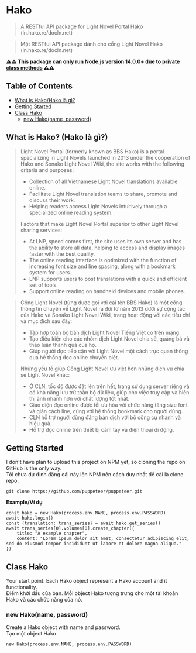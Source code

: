 # Hako

> A RESTful API package for Light Novel Portal Hako (ln.hako.re/docln.net)

> Một RESTful API package dành cho cổng Light Novel Hako (ln.hako.re/docln.net)

**⚠️⚠️ This package can only run Node.js version 14.0.0+ due to [private class methods](https://developer.mozilla.org/en-US/docs/Web/JavaScript/Reference/Classes/Private_class_fields) ⚠️⚠️**

## Table of Contents  
* [What is Hako/Hako là gì?](#hako-introduction) <br/>
* [Getting Started](#start) <br/>
* [Class Hako](#hako-class) <br/>
  * [new Hako(name, password)](#new-hako) <br/>


## What is Hako? (Hako là gì?)
<a name="hako-introduction"></a>
> Light Novel Portal (formerly known as BBS Hako) is a portal specializing in Light Novels launched in 2013 under the cooperation of Hako and Sonako Light Novel Wiki, the site works with the following criteria and purposes:
> * Collection of all Vietnamese Light Novel translations available online.
> * Facilitate Light Novel translation teams to share, promote and discuss their work.
> * Helping readers access Light Novels intuitively through a specialized online reading system.
>
> Factors that make Light Novel Portal superior to other Light Novel sharing services:
> * At LNP, speed comes first, the site uses its own server and has the ability to store all data, helping to access and display images faster with the best quality.
> * The online reading interface is optimized with the function of increasing font size and line spacing, along with a bookmark system for users.
> * LNP supports users to post translations with a quick and efficient set of tools.
> * Support online reading on handheld devices and mobile phones.

> Cổng Light Novel (từng được gọi với cái tên BBS Hako) là một cổng thông tin chuyên về Light Novel ra đời từ năm 2013 dưới sự cộng tác của Hako và Sonako Light Novel Wiki, trang hoạt động với các tiêu chí và mục đích sau đây:
> * Tập hợp toàn bộ bản dịch Light Novel Tiếng Việt có trên mạng.
> * Tạo điều kiện cho các nhóm dịch Light Novel chia sẻ, quảng bá và thảo luận thành quả của họ.
> * Giúp người đọc tiếp cận với Light Novel một cách trực quan thông qua hệ thống đọc online chuyên biệt.
>
> Những yếu tố giúp Cổng Light Novel ưu việt hơn những dịch vụ chia sẻ Light Novel khác:
> * Ở CLN, tốc độ được đặt lên trên hết, trang sử dụng server riêng và có khả năng lưu trữ toàn bộ dữ liệu, giúp cho việc truy cập và hiển thị ảnh nhanh hơn với chất lượng tốt nhất.
> * Giao diện đọc online được tối ưu hóa với chức năng tăng size font và giãn cách line, cùng với hệ thống bookmark cho người dùng.
> * CLN hỗ trợ người dùng đăng bản dịch với bộ công cụ nhanh và hiệu quả.
> * Hỗ trợ đọc online trên thiết bị cầm tay và điện thoại di động.

## Getting Started
<a name="start"></a>
I don't have plan to upload this project on NPM yet, so cloning the repo on GitHub is the only way. <br/>
Tôi chưa dự định đăng cái này lên NPM nên cách duy nhất để cài là clone repo.
```
git clone https://github.com/puppeteer/puppeteer.git
```

**Example/Ví dụ**
```
const hako = new Hako(process.env.NAME, process.env.PASSWORD)
await hako.login()
const {translation: trans_series} = await hako.get_series()
await trans_series[0].volumes[0].create_chapter({
    title: "A example chapter",
    content: "Lorem ipsum dolor sit amet, consectetur adipiscing elit, sed do eiusmod tempor incididunt ut labore et dolore magna aliqua."
})
```

## Class Hako
<a name="hako-class"></a>
Your start point. Each Hako object represent a Hako account and it functionality. <br/>
Điểm khởi đầu của bạn. Mỗi object Hako tượng trưng cho một tài khoản Hako và các chức năng của nó.

### new Hako(name, password)
<a name="new-hako"></a>
Create a Hako object with name and password. <br/>
Tạo một object Hako 
```
new Hako(process.env.NAME, process.env.PASSWORD)
```